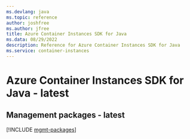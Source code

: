 ```yaml
---
ms.devlang: java
ms.topic: reference
author: joshfree
ms.author: jfree
title: Azure Container Instances SDK for Java
ms.data: 08/29/2022
description: Reference for Azure Container Instances SDK for Java
ms.service: container-instances
---
```

# Azure Container Instances SDK for Java - latest

## Management packages - latest
[!INCLUDE [mgmt-packages](container-instances-mgmt-index.md)]